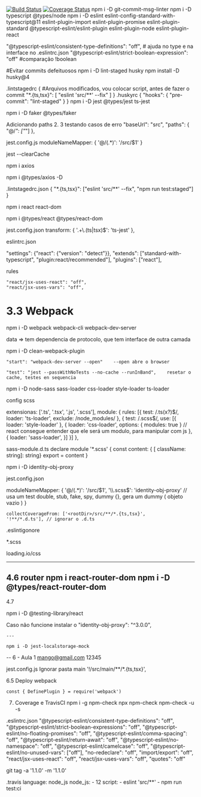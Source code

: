 [![Build Status](https://travis-ci.com/AgmarTorres/react-clean-code.svg?branch=main)](https://travis-ci.com/AgmarTorres/react-clean-code)
[![Coverage Status](https://coveralls.io/repos/github/AgmarTorres/react-clean-code/badge.svg?branch=main)](https://coveralls.io/github/AgmarTorres/react-clean-code?branch=main)
npm i -D git-commit-msg-linter
npm i -D typescript @types/node
npm i -D eslint eslint-config-standard-with-typescript@11 eslint-plugin-import eslint-plugin-promise eslint-plugin-standard @typescript-eslint/eslint-plugin eslint-plugin-node eslint-plugin-react

"@typescript-eslint/consistent-type-definitions": "off", # ajuda no type e na interface no .eslintrc.json
"@typescript-eslint/strict-boolean-expression": "off" #comparação !boolean

#Evitar commits defeituosos
npm i -D lint-staged husky
npm install -D husky@4

.lintstagedrc
{ #Arquivos modificados, vou colocar script, antes de fazer o commit
"\*.{ts,tsx}": [
"eslint 'src/**' --fix"
]
}
.huskyrc
{
"hooks": {
"pre-commit": "lint-staged"
}
}
npm i -D jest @types/jest ts-jest

npm i -D faker @types/faker

Adicionando paths 2. 3 testando casos de erro
"baseUrl": "src",
"paths": {
"@/_": ["_"]
},

jest.config.js
moduleNameMapper: {
'@/(.\*)': '<rootDir>/src/$1'
}

jest --clearCache

npm i axios

npm i @types/axios -D


.lintstagedrc.json
  {
    "*.{ts,tsx}": ["eslint 'src/**' --fix", "npm run test:staged"]
  }

npm i react react-dom

npm i @types/react @types/react-dom

jest.config.json
  transform: {
    '.+\\.(ts|tsx)$': 'ts-jest'
  },

eslintrc.json

  "settings": {"react": {"version": "detect"}},
  "extends": ["standard-with-typescript", "plugin:react/recommended"],
  "plugins": ["react"],
  
  rules
  
    "react/jsx-uses-react": "off",
    "react/jsx-uses-vars": "off",
    

# 3.3 Webpack
npm i -D webpack webpack-cli webpack-dev-server

  data => tem dependencia de protocolo, que tem interface de outra camada

npm i -D clean-webpack-plugin


    "start": "webpack-dev-server --open"    --open abre o browser
    
    "test": "jest --passWithNoTests --no-cache --runInBand",    resetar o cache, testes en sequencia

npm i -D node-sass sass-loader css-loader style-loader ts-loader

  config scss

  extensionas: ['.ts', '.tsx', '.js', '.scss'],
  module: {
    rules: [{
      test: /\.ts(x?)$/,
      loader: 'ts-loader',
      exclude: /node_modules/
    }, {
      test: /\.scss$/,
      use: [{
        loader: 'style-loader'
      }, {
        loader: 'css-loader',
        options: { modules: true } // react consegue entender que ele será um modulo, para manipular com js
      },
      {
        loader: 'sass-loader',
      }]
    }]
  },

  sass-module.d.ts
    declare module '*.scss' {
      const content: { [ className: string]: string}
      export = content
    }


npm i -D identity-obj-proxy


jest.config.json

  moduleNameMapper: {
    '@/(.*)': '<rootDir>/src/$1',
    '\\.scss$': 'identity-obj-proxy' // usa um test double, stub, fake, spy, dummy {}, gera um dummy ( objeto vazio )
  }

    collectCoverageFrom: ['<rootDir>/src/**/*.{ts,tsx}',
    '!**/*.d.ts'], // ignorar o .d.ts

.eslintigonore
  
  *.scss


  loading.io/css

  ---


4.6 router
  npm i react-router-dom
  npm i -D  @types/react-router-dom
---
4.7 

  npm i -D @testing-library/react

  Caso não funcione instalar o 
  "identity-obj-proxy": "^3.0.0",
    

    ---

    npm i -D jest-localstorage-mock

-- 6 - Aula 1
    mango@gmail.com
    12345

jest.config.js
  Ignorar pasta main
    '!<rootDir>/src/main/**/*.{ts,tsx}',

  6.5 Deploy
    webpack
      
    const { DefinePlugin } = require('webpack')

7. Coverage e TravisCI
  npm i -g npm-check
  npx npm-check
  npm-check -u -s

  .eslintrc.json
    "@typescript-eslint/consistent-type-definitions": "off",
    "@typescript-eslint/strict-boolean-expressions": "off",
    "@typescript-eslint/no-floating-promises": "off",
    "@typescript-eslint/comma-spacing": "off",
    "@typescript-eslint/return-await": "off",
    "@typescript-eslint/no-namespace": "off",
    "@typescript-eslint/camelcase": "off",
    "@typescript-eslint/no-unused-vars": ["off"],
    "no-redeclare": "off",
    "import/export": "off",
    "react/jsx-uses-react": "off",
    "react/jsx-uses-vars": "off",
    "quotes": "off"


  git tag -a '1.1.0' -m '1.1.0'

  .travis
    language: node_js
    node_js:
      - 12
    script:
      - eslint 'src/**'
      - npm run test:ci
      